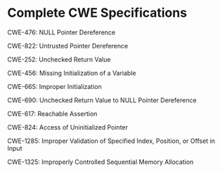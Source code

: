 

# Complete CWE Specifications

CWE-476: NULL Pointer Dereference

CWE-822: Untrusted Pointer Dereference

CWE-252: Unchecked Return Value

CWE-456: Missing Initialization of a Variable

CWE-665: Improper Initialization

CWE-690: Unchecked Return Value to NULL Pointer Dereference

CWE-617: Reachable Assertion

CWE-824: Access of Uninitialized Pointer

CWE-1285: Improper Validation of Specified Index, Position, or Offset in Input

CWE-1325: Improperly Controlled Sequential Memory Allocation